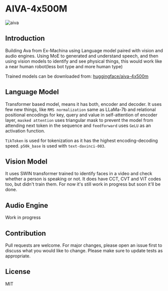 # AIVA-4x500M
![aiva](https://liketowatchblog.files.wordpress.com/2015/10/ex-machina-ava-dress.jpg)

## Introduction
Building Ava from Ex-Machina using Language model paired with vision and audio engines. Using MoE to generated and understand speech, and then using vision models to identify and see physical things, this would work like a near human robot(less bot type and more human type)

Trained models can be downloaded from: [huggingface/aiva-4x500m](https://huggingface.co/shivendrra/avia-4x500m)

## Language Model
Transformer based model, means it has both, encoder and decoder. It uses few new things, like `RMS normalization` same as LLaMa-7b and relational positional encodings for key, query and value in self-attention of encoder layer, `masked attention` uses triangular mask to prevent the model from attending next token in the sequence and `feedforward` uses `GeLU` as an activation function.

`TikToken` is used for tokenization as it has the highest encoding-decoding speed. `p50k_base` is used with `text-davinci-003`.

## Vision Model
It uses SWIN transformer trained to identify faces in a video and check whether a person is speaking or not. It does have CCT, CVT and ViT codes too, but didn't train them. For now it's still work in progress but soon it'll be done.

## Audio Engine
Work in progress

## Contribution
Pull requests are welcome. For major changes, please open an issue first to discuss what you would like to change.
Please make sure to update tests as appropriate.

## License
MIT